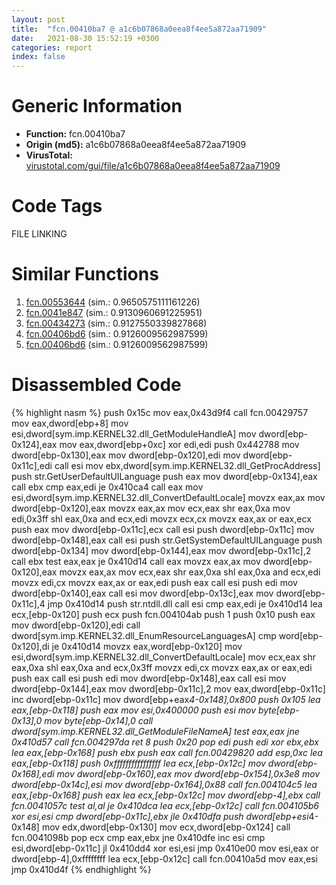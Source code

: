 ```yaml
---
layout: post
title:  "fcn.00410ba7 @ a1c6b07868a0eea8f4ee5a872aa71909"
date:   2021-08-30 15:52:19 +0300
categories: report
index: false
---
```


# Generic Information
- **Function:** fcn.00410ba7
- **Origin (md5):** a1c6b07868a0eea8f4ee5a872aa71909
- **VirusTotal:** [virustotal.com/gui/file/a1c6b07868a0eea8f4ee5a872aa71909][virustotal_ref]

# Code Tags
<span class="tag" id="FILE">FILE</span>
<span class="tag" id="LINKING">LINKING</span>


# Similar Functions

1. [fcn.00553644][similar_1_ref] (sim.: 0.9650575111161226)
2. [fcn.0041e847][similar_2_ref] (sim.: 0.9130960691225951)
3. [fcn.00434273][similar_3_ref] (sim.: 0.9127550339827868)
4. [fcn.00406bd6][similar_4_ref] (sim.: 0.9126009562987599)
5. [fcn.00406bd6][similar_5_ref] (sim.: 0.9126009562987599)


# Disassembled Code

{% highlight nasm %}
push 0x15c
mov eax,0x43d9f4
call fcn.00429757
mov eax,dword[ebp+8]
mov esi,dword[sym.imp.KERNEL32.dll_GetModuleHandleA]
mov dword[ebp-0x124],eax
mov eax,dword[ebp+0xc]
xor edi,edi
push 0x442788
mov dword[ebp-0x130],eax
mov dword[ebp-0x120],edi
mov dword[ebp-0x11c],edi
call esi
mov ebx,dword[sym.imp.KERNEL32.dll_GetProcAddress]
push str.GetUserDefaultUILanguage
push eax
mov dword[ebp-0x134],eax
call ebx
cmp eax,edi
je 0x410ca4
call eax
mov esi,dword[sym.imp.KERNEL32.dll_ConvertDefaultLocale]
movzx eax,ax
mov dword[ebp-0x120],eax
movzx eax,ax
mov ecx,eax
shr eax,0xa
mov edi,0x3ff
shl eax,0xa
and ecx,edi
movzx ecx,cx
movzx eax,ax
or eax,ecx
push eax
mov dword[ebp-0x11c],ecx
call esi
push dword[ebp-0x11c]
mov dword[ebp-0x148],eax
call esi
push str.GetSystemDefaultUILanguage
push dword[ebp-0x134]
mov dword[ebp-0x144],eax
mov dword[ebp-0x11c],2
call ebx
test eax,eax
je 0x410d14
call eax
movzx eax,ax
mov dword[ebp-0x120],eax
movzx eax,ax
mov ecx,eax
shr eax,0xa
shl eax,0xa
and ecx,edi
movzx edi,cx
movzx eax,ax
or eax,edi
push eax
call esi
push edi
mov dword[ebp-0x140],eax
call esi
mov dword[ebp-0x13c],eax
mov dword[ebp-0x11c],4
jmp 0x410d14
push str.ntdll.dll
call esi
cmp eax,edi
je 0x410d14
lea ecx,[ebp-0x120]
push ecx
push fcn.004104ab
push 1
push 0x10
push eax
mov dword[ebp-0x120],edi
call dword[sym.imp.KERNEL32.dll_EnumResourceLanguagesA]
cmp word[ebp-0x120],di
je 0x410d14
movzx eax,word[ebp-0x120]
mov esi,dword[sym.imp.KERNEL32.dll_ConvertDefaultLocale]
mov ecx,eax
shr eax,0xa
shl eax,0xa
and ecx,0x3ff
movzx edi,cx
movzx eax,ax
or eax,edi
push eax
call esi
push edi
mov dword[ebp-0x148],eax
call esi
mov dword[ebp-0x144],eax
mov dword[ebp-0x11c],2
mov eax,dword[ebp-0x11c]
inc dword[ebp-0x11c]
mov dword[ebp+eax*4-0x148],0x800
push 0x105
lea eax,[ebp-0x118]
push eax
mov esi,0x400000
push esi
mov byte[ebp-0x13],0
mov byte[ebp-0x14],0
call dword[sym.imp.KERNEL32.dll_GetModuleFileNameA]
test eax,eax
jne 0x410d57
call fcn.004297da
ret 8
push 0x20
pop edi
push edi
xor ebx,ebx
lea eax,[ebp-0x168]
push ebx
push eax
call fcn.00429820
add esp,0xc
lea eax,[ebp-0x118]
push 0xffffffffffffffff
lea ecx,[ebp-0x12c]
mov dword[ebp-0x168],edi
mov dword[ebp-0x160],eax
mov dword[ebp-0x154],0x3e8
mov dword[ebp-0x14c],esi
mov dword[ebp-0x164],0x88
call fcn.004104c5
lea eax,[ebp-0x168]
push eax
lea ecx,[ebp-0x12c]
mov dword[ebp-4],ebx
call fcn.0041057c
test al,al
je 0x410dca
lea ecx,[ebp-0x12c]
call fcn.004105b6
xor esi,esi
cmp dword[ebp-0x11c],ebx
jle 0x410dfa
push dword[ebp+esi*4-0x148]
mov edx,dword[ebp-0x130]
mov ecx,dword[ebp-0x124]
call fcn.0041098b
pop ecx
cmp eax,ebx
jne 0x410dfe
inc esi
cmp esi,dword[ebp-0x11c]
jl 0x410dd4
xor esi,esi
jmp 0x410e00
mov esi,eax
or dword[ebp-4],0xffffffff
lea ecx,[ebp-0x12c]
call fcn.00410a5d
mov eax,esi
jmp 0x410d4f
{% endhighlight %}


[similar_1_ref]: /report/fcn.00553644@c60344b51fa39a329b92557d24ff7670
[similar_2_ref]: /report/fcn.0041e847@418e0921f3a9bd4f5bc0dcc59623b5a1
[similar_3_ref]: /report/fcn.00434273@418e0921f3a9bd4f5bc0dcc59623b5a1
[similar_4_ref]: /report/fcn.00406bd6@617bd594ba13d0dcc08a315774c342d4
[similar_5_ref]: /report/fcn.00406bd6@b8b9b802e96d8e813c605554cf6f7018
[virustotal_ref]: https://www.virustotal.com/gui/file/a1c6b07868a0eea8f4ee5a872aa71909